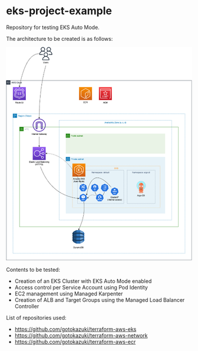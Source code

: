 # eks-project-example

Repository for testing EKS Auto Mode.

The architecture to be created is as follows:

![archtecture.drawio.png](./docs/infra/archtecture.drawio.png)

Contents to be tested:

- Creation of an EKS Cluster with EKS Auto Mode enabled
- Access control per Service Account using Pod Identity
- EC2 management using Managed Karpenter
- Creation of ALB and Target Groups using the Managed Load Balancer Controller

List of repositories used:

- https://github.com/gotokazuki/terraform-aws-eks
- https://github.com/gotokazuki/terraform-aws-network
- https://github.com/gotokazuki/terraform-aws-ecr
